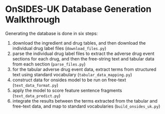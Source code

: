 # OnSIDES-UK Database Generation Walkthrough

Generating the database is done in six steps:

1. download the ingredient and drug tables, and then download the individual drug label files  (`download_files.py`)
2. parse the individual drug label files to extract the adverse drug event sections for each drug, and then the free-string text and tabular data from each section (`parse_files.py`)
3. for the tabular adverse drug event data, extract terms from structured text using standard vocabulary (`tabular_data_mapping.py`) 
4. construct data for onsides model to be run on free-text (`text_data_format.py`)
5. apply the model to score feature sentence fragments (`text_data_predict.py`)
6. integrate the results between the terms extracted from the tabular and free-text data, and map to standard vocabularies (`build_onsides_uk.py`)

